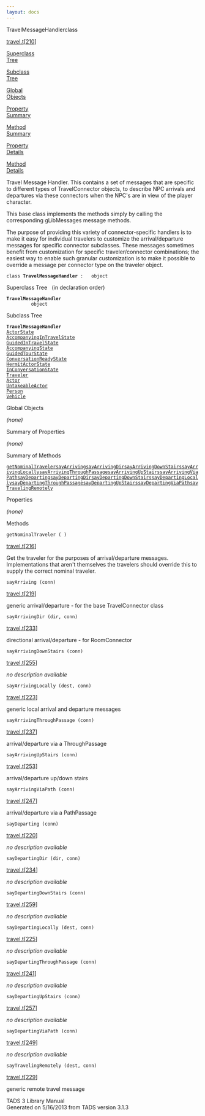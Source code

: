```yaml
---
layout: docs
---
```

<span class="title">TravelMessageHandler</span><span class="type">class</span>

[travel.t](../file/travel.t.html)\[[210](../source/travel.t.html#210)\]

[Superclass  
Tree](#_SuperClassTree_)

[Subclass  
Tree](#_SubClassTree_)

[Global  
Objects](#_ObjectSummary_)

[Property  
Summary](#_PropSummary_)

[Method  
Summary](#_MethodSummary_)

[Property  
Details](#_Properties_)

[Method  
Details](#_Methods_)

<div class="fdesc">

Travel Message Handler. This contains a set of messages that are
specific to different types of TravelConnector objects, to describe NPC
arrivals and departures via these connectors when the NPC's are in view
of the player character.

This base class implements the methods simply by calling the
corresponding gLibMessages message methods.

The purpose of providing this variety of connector-specific handlers is
to make it easy for individual travelers to customize the
arrival/departure messages for specific connector subclasses. These
messages sometimes benefit from customization for specific
traveler/connector combinations; the easiest way to enable such granular
customization is to make it possible to override a message per connector
type on the traveler object.

`class `**`TravelMessageHandler`**` :   object`

</div>

<span id="_SuperClassTree_"></span>

<div class="mjhd">

<span class="hdln">Superclass Tree</span>   (in declaration order)

</div>

**`TravelMessageHandler`**  
`         object`  
<span id="_SubClassTree_"></span>

<div class="mjhd">

<span class="hdln">Subclass Tree</span>  

</div>

**`TravelMessageHandler`**  
[`ActorState`](../object/ActorState.html)  
[`AccompanyingInTravelState`](../object/AccompanyingInTravelState.html)  
[`GuidedInTravelState`](../object/GuidedInTravelState.html)  
[`AccompanyingState`](../object/AccompanyingState.html)  
[`GuidedTourState`](../object/GuidedTourState.html)  
[`ConversationReadyState`](../object/ConversationReadyState.html)  
[`HermitActorState`](../object/HermitActorState.html)  
[`InConversationState`](../object/InConversationState.html)  
[`Traveler`](../object/Traveler.html)  
[`Actor`](../object/Actor.html)  
[`UntakeableActor`](../object/UntakeableActor.html)  
[`Person`](../object/Person.html)  
[`Vehicle`](../object/Vehicle.html)  
<span id="_ObjectSummary_"></span>

<div class="mjhd">

<span class="hdln">Global Objects</span>  

</div>

*(none)* <span id="_PropSummary_"></span>

<div class="mjhd">

<span class="hdln">Summary of Properties</span>  

</div>



*(none)* <span id="_MethodSummary_"></span>

<div class="mjhd">

<span class="hdln">Summary of Methods</span>  

</div>

[`getNominalTraveler`](#getNominalTraveler)[`sayArriving`](#sayArriving)[`sayArrivingDir`](#sayArrivingDir)[`sayArrivingDownStairs`](#sayArrivingDownStairs)[`sayArrivingLocally`](#sayArrivingLocally)[`sayArrivingThroughPassage`](#sayArrivingThroughPassage)[`sayArrivingUpStairs`](#sayArrivingUpStairs)[`sayArrivingViaPath`](#sayArrivingViaPath)[`sayDeparting`](#sayDeparting)[`sayDepartingDir`](#sayDepartingDir)[`sayDepartingDownStairs`](#sayDepartingDownStairs)[`sayDepartingLocally`](#sayDepartingLocally)[`sayDepartingThroughPassage`](#sayDepartingThroughPassage)[`sayDepartingUpStairs`](#sayDepartingUpStairs)[`sayDepartingViaPath`](#sayDepartingViaPath)[`sayTravelingRemotely`](#sayTravelingRemotely)

<span id="_Properties_"></span>

<div class="mjhd">

<span class="hdln">Properties</span>  

</div>

*(none)* <span id="_Methods_"></span>

<div class="mjhd">

<span class="hdln">Methods</span>  

</div>

<span id="getNominalTraveler"></span>

`getNominalTraveler ( )`

[travel.t](../file/travel.t.html)\[[216](../source/travel.t.html#216)\]

<div class="desc">

Get the traveler for the purposes of arrival/departure messages.
Implementations that aren't themselves the travelers should override
this to supply the correct nominal traveler.

</div>

<span id="sayArriving"></span>

`sayArriving (conn)`

[travel.t](../file/travel.t.html)\[[219](../source/travel.t.html#219)\]

<div class="desc">

generic arrival/departure - for the base TravelConnector class

</div>

<span id="sayArrivingDir"></span>

`sayArrivingDir (dir, conn)`

[travel.t](../file/travel.t.html)\[[233](../source/travel.t.html#233)\]

<div class="desc">

directional arrival/departure - for RoomConnector

</div>

<span id="sayArrivingDownStairs"></span>

`sayArrivingDownStairs (conn)`

[travel.t](../file/travel.t.html)\[[255](../source/travel.t.html#255)\]

<div class="desc">

*no description available*

</div>

<span id="sayArrivingLocally"></span>

`sayArrivingLocally (dest, conn)`

[travel.t](../file/travel.t.html)\[[223](../source/travel.t.html#223)\]

<div class="desc">

generic local arrival and departure messages

</div>

<span id="sayArrivingThroughPassage"></span>

`sayArrivingThroughPassage (conn)`

[travel.t](../file/travel.t.html)\[[237](../source/travel.t.html#237)\]

<div class="desc">

arrival/departure via a ThroughPassage

</div>

<span id="sayArrivingUpStairs"></span>

`sayArrivingUpStairs (conn)`

[travel.t](../file/travel.t.html)\[[253](../source/travel.t.html#253)\]

<div class="desc">

arrival/departure up/down stairs

</div>

<span id="sayArrivingViaPath"></span>

`sayArrivingViaPath (conn)`

[travel.t](../file/travel.t.html)\[[247](../source/travel.t.html#247)\]

<div class="desc">

arrival/departure via a PathPassage

</div>

<span id="sayDeparting"></span>

`sayDeparting (conn)`

[travel.t](../file/travel.t.html)\[[220](../source/travel.t.html#220)\]

<div class="desc">

*no description available*

</div>

<span id="sayDepartingDir"></span>

`sayDepartingDir (dir, conn)`

[travel.t](../file/travel.t.html)\[[234](../source/travel.t.html#234)\]

<div class="desc">

*no description available*

</div>

<span id="sayDepartingDownStairs"></span>

`sayDepartingDownStairs (conn)`

[travel.t](../file/travel.t.html)\[[259](../source/travel.t.html#259)\]

<div class="desc">

*no description available*

</div>

<span id="sayDepartingLocally"></span>

`sayDepartingLocally (dest, conn)`

[travel.t](../file/travel.t.html)\[[225](../source/travel.t.html#225)\]

<div class="desc">

*no description available*

</div>

<span id="sayDepartingThroughPassage"></span>

`sayDepartingThroughPassage (conn)`

[travel.t](../file/travel.t.html)\[[241](../source/travel.t.html#241)\]

<div class="desc">

*no description available*

</div>

<span id="sayDepartingUpStairs"></span>

`sayDepartingUpStairs (conn)`

[travel.t](../file/travel.t.html)\[[257](../source/travel.t.html#257)\]

<div class="desc">

*no description available*

</div>

<span id="sayDepartingViaPath"></span>

`sayDepartingViaPath (conn)`

[travel.t](../file/travel.t.html)\[[249](../source/travel.t.html#249)\]

<div class="desc">

*no description available*

</div>

<span id="sayTravelingRemotely"></span>

`sayTravelingRemotely (dest, conn)`

[travel.t](../file/travel.t.html)\[[229](../source/travel.t.html#229)\]

<div class="desc">

generic remote travel message

</div>

<div class="ftr">

TADS 3 Library Manual  
Generated on 5/16/2013 from TADS version 3.1.3

</div>
